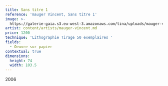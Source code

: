 ```yaml
---
title: Sans titre 1
reference: 'mauger Vincent, Sans titre 1'
image: >-
  https://galerie-gaia.s3.eu-west-3.amazonaws.com/tina/uploads/mauger-vincent/galerie-gaia-mauger-vincent-75X103-topo.jpg
artist: content/artists/mauger-vincent.md
price: 1200
technique: 'Lithographie Tirage 50 exemplaires '
fields:
  - Oeuvre sur papier
contextual: true
dimensions:
  height: 74
  width: 103.5
---
```


2006
